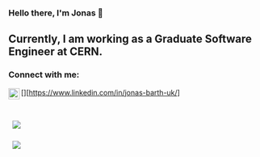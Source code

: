 ### Hello there, I'm Jonas 👋

## Currently, I am working as a Graduate Software Engineer at CERN. 

### Connect with me:
<!-- [![LinkedIn Badge](https://img.shields.io/badge/LinkedIn-Profile-informational?style=flat&logo=linkedin&logoColor=white&color=0D76A8)](https://www.linkedin.com/in/jonas-barth-uk/) -->
[<img align="left" alt="codeSTACKr | LinkedIn" width="22px" src="https://cdn.jsdelivr.net/npm/simple-icons@v3/icons/linkedin.svg" />][https://www.linkedin.com/in/jonas-barth-uk/]


<br>


<a href="https://github.com/jonasbarth/snakevolution">
  <img align="center" style="margin:1rem 0.5rem" src="https://github-readme-stats.vercel.app/api/pin/?username=jonasbarth&repo=snakevolution&title_color=ffffff&text_color=c9cacc&icon_color=4AB197&bg_color=1A2B34" />
</a>

<br>

<a href="https://github.com/jonasbarth/pysnakegym">
  <img align="center" style="margin:0.5rem" src="https://github-readme-stats.vercel.app/api/pin/?username=jonasbarth&repo=pysnakegym&title_color=ffffff&text_color=c9cacc&icon_color=4AB197&bg_color=1A2B34" />
</a>
<!-- Pinned Repositories -- >


<!--
**jonasbarth/jonasbarth** is a ✨ _special_ ✨ repository because its `README.md` (this file) appears on your GitHub profile.

Here are some ideas to get you started:

- 🔭 I’m currently working on ...
- 🌱 I’m currently learning ...
- 👯 I’m looking to collaborate on ...
- 🤔 I’m looking for help with ...
- 💬 Ask me about ...
- 📫 How to reach me: ...
- 😄 Pronouns: ...
- ⚡ Fun fact: ...
-->
